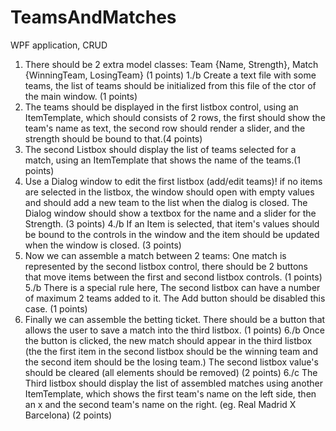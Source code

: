 # TeamsAndMatches
WPF application, CRUD
1. There should be 2 extra model classes: Team {Name, Strength}, Match {WinningTeam, LosingTeam} (1 points)
1./b Create a text file with some teams, the list of teams should be initialized from this file of the ctor  of the main window. (1 points)
2. The teams should be displayed in the first listbox control, using an ItemTemplate, which should consists of 2 rows, 
   the first should show the team's name as text, the second row
   should render a slider, and the strength should be bound to that.(4 points)
3. The second Listbox should display the list of teams selected for a match, using an ItemTemplate that shows the name of the teams.(1 points)
4. Use a Dialog window to edit the first listbox (add/edit teams)! if no items are selected in the listbox,
   the window should open with empty values and should add a new team to the list when the
   dialog is closed. The Dialog window should show a textbox for the name and a slider for the Strength. (3 points)
4./b If an Item is selected, that item's values should be bound to the controls in the window and the item should be updated when the window is closed. (3 points)
5. Now we can assemble a match between 2 teams: One match is represented by the second listbox control,
   there should be 2 buttons that move items between the first and second listbox controls. (1 points)
5./b There is a special rule here, The second listbox can have a number of maximum 2 teams added to it. The Add button should be disabled this case. (1 points)
6. Finally we can assemble the betting ticket. There should be a button that allows the user to save a match into the third listbox. (1 points)
6./b Once the button is clicked, the new match should appear in the third listbox
   (the the first item in the second listbox should be the winning team and the second item should be the losing team.) The second listbox
   value's should be cleared (all elements should be removed) (2 points)
6./c The Third listbox should display the list of assembled matches using another ItemTemplate,
   which shows the first team's name on the left side, then an x and the second team's name on the right. (eg. Real Madrid X Barcelona) (2 points)
